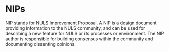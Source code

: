 # NIPs
NIP stands for NULS Improvement Proposal. A NIP is a design document providing information to the NULS community, and can be used for describing a new feature for NULS or its processes or environment. The NIP author is responsible for building consensus within the community and documenting dissenting opinions.